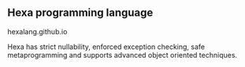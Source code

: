 ## Hexa programming language

hexalang.github.io

Hexa has strict nullability, enforced exception checking, safe metaprogramming and supports advanced object oriented techniques.
